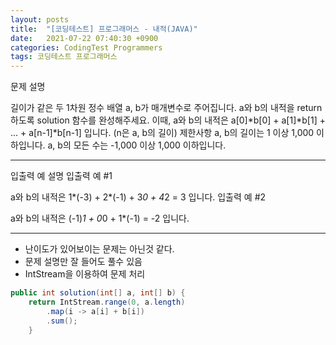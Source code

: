 ```yaml
---
layout: posts
title:  "[코딩테스트] 프로그래머스 - 내적(JAVA)"
date:   2021-07-22 07:40:30 +0900
categories: CodingTest Programmers
tags: 코딩테스트 프로그래머스
---
```

문제 설명

길이가 같은 두 1차원 정수 배열 a, b가 매개변수로 주어집니다. a와 b의 내적을 return 하도록 solution 함수를 완성해주세요.
이때, a와 b의 내적은 a[0]*b[0] + a[1]*b[1] + ... + a[n-1]*b[n-1] 입니다. (n은 a, b의 길이)
제한사항
a, b의 길이는 1 이상 1,000 이하입니다.
a, b의 모든 수는 -1,000 이상 1,000 이하입니다.

---
입출력 예 설명
입출력 예 #1

a와 b의 내적은 1*(-3) + 2*(-1) + 3*0 + 4*2 = 3 입니다.
입출력 예 #2

a와 b의 내적은 (-1)*1 + 0*0 + 1*(-1) = -2 입니다.

---
- 난이도가 있어보이는 문제는 아닌것 같다.
- 문제 설명만 잘 들어도 풀수 있음
- IntStream을 이용하여 문제 처리


```java
public int solution(int[] a, int[] b) {
    return IntStream.range(0, a.length)
        .map(i -> a[i] + b[i])
        .sum();
    }
```